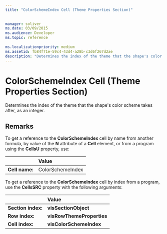 ```yaml
---
title: "ColorSchemeIndex Cell (Theme Properties Section)"
 
 
manager: soliver
ms.date: 03/09/2015
ms.audience: Developer
ms.topic: reference
 
ms.localizationpriority: medium
ms.assetid: fb84f71e-59c4-43d4-a28b-c3d6f267d2ae
description: "Determines the index of the theme that the shape's color scheme takes after, as an integer."
---
```


# ColorSchemeIndex Cell (Theme Properties Section)

Determines the index of the theme that the shape's color scheme takes after, as an integer.
  
## Remarks

To get a reference to the **ColorSchemeIndex** cell by name from another formula, by value of the **N** attribute of a **Cell** element, or from a program using the **CellsU** property, use: 
  
||Value |
|:-----|:-----|
| **Cell name:**  <br/> | ColorSchemeIndex  <br/> |
   
To get a reference to the **ColorSchemeIndex** cell by index from a program, use the **CellsSRC** property with the following arguments: 
  
||Value |
|:-----|:-----|
| **Section index:**  <br/> |**visSectionObject** <br/> |
| **Row index:**  <br/> |**visRowThemeProperties** <br/> |
| **Cell index:**  <br/> |**visColorSchemeIndex** <br/> |
   

